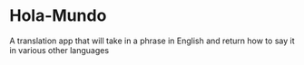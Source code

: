 # Hola-Mundo
A translation app that will take in a phrase in English and return how to say it in various other languages
